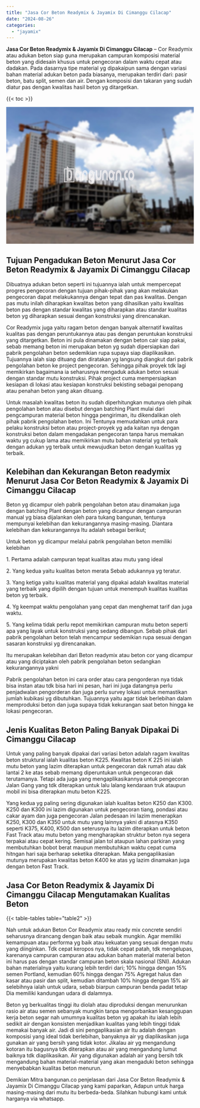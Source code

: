 ```yaml
---
title: "Jasa Cor Beton Readymix & Jayamix Di Cimanggu Cilacap"
date: "2024-08-26"
categories: 
  - "jayamix"
---
```


**Jasa Cor Beton Readymix & Jayamix Di Cimanggu Cilacap** – Cor Readymix atau adukan beton siap guna merupakan campuran komposisi material beton yang didesain khusus untuk pengecoran dalam waktu cepat atau dadakan. Pada dasarnya tipe material yg dipakaipun sama dengan variasi bahan material adukan beton pada biasanya, merupakan terdiri dari: pasir beton, batu split, semen dan air. Dengan komposisi dan takaran yang sudah diatur pas dengan kwalitas hasil beton yg ditargetkan.

{{< toc >}}

![Jasa Cor Beton Readymix & Jayamix Di Cimanggu Cilacap](/images/jasa-cor-readymix-29.png)

## Tujuan Pengadukan Beton Menurut Jasa Cor Beton Readymix & Jayamix Di Cimanggu Cilacap

Dibuatnya adukan beton seperti ini tujuannya ialah untuk mempercepat progres pengecoran dengan tujuan pihak-pihak yang akan melakukan pengecoran dapat melakukannya dengan tepat dan pas kwalitas. Dengan pas mutu inilah diharapkan kwalitas beton yang dihasilkan yaitu kwalitas beton pas dengan standar kwalitas yang diharapkan atau standar kualitas beton yg diharapkan sesuai dengan konstruksi yang direncanakan.

Cor Readymix juga yaitu ragam beton dengan banyak alternatif kwalitas kualitas pas dengan peruntukannya atau pas dengan peruntukan konstruksi yang ditargetkan. Beton ini pula dinamakan dengan beton cair siap pakai, sebab memang beton ini merupakan beton yg sudah dipersiapkan dari pabrik pengolahan beton sedemikian rupa supaya siap diaplikasikan. Tujuannya ialah siap dituang dan diratakan yg langsung diangkut dari pabrik pengolahan beton ke project pengecoran. Sehingga pihak proyek tdk lagi memikirkan bagaimana ia seharusnya mengaduk adukan beton sesuai dengan standar mutu konstruksi. Pihak project cuma mempersiapkan kesiapan di lokasi atau kesiapan konstruksi bekisting sebagai penopang atau penahan beton yang akan dituang.

Untuk masalah kwalitas beton itu sudah diperhitungkan mutunya oleh pihak pengolahan beton atau disebut dengan batching Plant mulai dari pengcampuran material beton hingga pengiriman, itu dikendalikan oleh pihak pabrik pengolahan beton. Ini Tentunya memudahkan untuk para pelaku konstruksi beton atau project-proyek yg ada kaitan nya dengan konstruksi beton dalam mengadakan pengecoran tanpa harus memakan waktu yg cukup lama atau memikirkan mutu bahan material yg terbaik dengan adukan yg terbaik untuk mewujudkan beton dengan kualitas yg terbaik.

## Kelebihan dan Kekurangan Beton readymix Menurut Jasa Cor Beton Readymix & Jayamix Di Cimanggu Cilacap

Beton yg dicampur oleh pabrik pengolahan beton atau dinamakan juga dengan batching Plant dengan beton yang dicampur dengan campuran manual yg biasa dijalankan oleh para tukang bangunan, tentunya mempunyai kelebihan dan kekurangannya masing-masing. Diantara kelebihan dan kekurangannya Itu adalah sebagai berikut;

Untuk beton yg dicampur melalui pabrik pengolahan beton memiliki kelebihan

1\. Pertama adalah campuran tepat kualitas atau mutu yang ideal

2\. Yang kedua yaitu kualitas beton merata Sebab adukannya yg teratur.

3\. Yang ketiga yaitu kualitas material yang dipakai adalah kwalitas material yang terbaik yang dipilih dengan tujuan untuk menempuh kualitas kualitas beton yg terbaik.

4\. Yg keempat waktu pengolahan yang cepat dan menghemat tarif dan juga waktu.

5\. Yang kelima tidak perlu repot memikirkan campuran mutu beton seperti apa yang layak untuk konstruksi yang sedang dibangun. Sebab pihak dari pabrik pengolahan beton telah mencampur sedemikian rupa sesuai dengan sasaran konstruksi yg direncanakan.

Itu merupakan kelebihan dari Beton readymix atau beton cor yang dicampur atau yang diciptakan oleh pabrik pengolahan beton sedangkan kekurangannya yakni

Pabrik pengolahan beton ini cara order atau cara pengorderan nya tidak bisa instan atau tdk bisa hari ini pesan, hari ini juga datangnya perlu penjadwalan pengorderan dan juga perlu survey lokasi untuk memastikan jumlah kubikasi yg dibutuhkan. Tujuannya yaitu agar tidak berlebihan dalam memproduksi beton dan juga supaya tidak kekurangan saat beton hingga ke lokasi pengecoran.

## Jenis Kualitas Beton Paling Banyak Dipakai Di Cimanggu Cilacap

Untuk yang paling banyak dipakai dari variasi beton adalah ragam kwalitas beton struktural ialah kualitas beton K225. Kwalitas beton K 225 ini ialah mutu beton yang lazim diterapkan untuk pengecoran dak rumah atau dak lantai 2 ke atas sebab memang diperuntukan untuk pengecoran dak terutamanya. Tetapi ada juga yang mengaplikasikannya untuk pengecoran Jalan Gang yang tdk diterapkan untuk lalu lalang kendaraan truk ataupun mobil ini bisa diterapkan mutu beton K225.

Yang kedua yg paling sering digunakan ialah kualitas beton K250 dan K300. K250 dan K300 ini lazim digunakan untuk pengecoran tiang, pondasi atau cakar ayam dan juga pengecoran Jalan pedesaan ini lazim menerapkan K250, K300 dan K350 untuk mutu yang lainnya yakni di atasnya K350 seperti K375, K400, K500 dan seterusnya itu lazim diterapkan untuk beton Fast Track atau mutu beton yang mengharapkan struktur beton nya segera terpakai atau cepat kering. Semisal jalan tol ataupun lahan parkiran yang membutuhkan bobot berat maupun membutuhkan waktu cepat cuma hitngan hari saja berharap seketika diterapkan. Maka pengaplikasian mutunya merupakan kwalitas beton K400 ke atas yg lazim dinamakan juga dengan beton Fast Track.

## Jasa Cor Beton Readymix & Jayamix Di Cimanggu Cilacap Mengutamakan Kualitas Beton

{{< table-tables table="table2" >}}

Nah untuk adukan Beton Cor Readymix atau ready mix concrete sendiri seharusnya dirancang dengan baik atau sebaik mungkin. Agar memiliki kemampuan atau performa yg baik atau kekuatan yang sesuai dengan mutu yang diinginkan. Tdk cepat keropos nya, tidak cepat patah, tdk mengelupas, karenanya campuran campuran atau adukan bahan material material beton ini harus pas dengan standar campuran beton skala nasional (SNI). Adukan bahan materialnya yaitu kurang lebih terdiri dari; 10% hingga dengan 15% semen Portland, kemudian 60% hingga dengan 75% Agregat halus dan kasar atau pasir dan split, kemudian ditambah 10% hingga dengan 15% air selebihnya ialah untuk udara, sebab biarpun campuran benda padat tetap Dia memiliki kandungan udara di dalamnya.

Beton yg berkualitas tinggi itu diolah atau diproduksi dengan menurunkan rasio air atau semen sebanyak mungkin tanpa mengorbankan kesanggupan kerja beton segar nah umumnya kualitas beton yg apakah itu ialah lebih sedikit air dengan konsisten menjadikan kualitas yang lebih tinggi tidak memakai banyak air. Jadi di sini pengaplikasian air Itu adalah dengan komposisi yang ideal tidak berlebihan, banyaknya air yg diaplikasikan juga gunakan air yang bersih yang tidak kotor. Jikalau air yg mengandung kotoran itu bagusnya tdk diterapkan atau air yang mengandung lumut baiknya tdk diaplikasikan. Air yang digunakan adalah air yang bersih tdk mengandung bahan material-material yang akan mengaduki beton sehingga menyebabkan kualitas beton menurun.

Demikian Mitra bangunan.co penjelasan dari Jasa Cor Beton Readymix & Jayamix Di Cimanggu Cilacap yang kami paparkan, Adapun untuk harga masing-masing dari mutu itu berbeda-beda. Silahkan hubungi kami untuk harganya via whatsapp.

